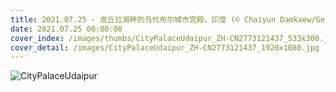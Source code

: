```yaml
---
title: 2021.07.25 - 皮丘拉湖畔的乌代布尔城市宫殿，印度 (© Chaiyun Damkaew/Getty Images)
date: 2021.07.25 00:00:00
cover_index: /images/thumbs/CityPalaceUdaipur_ZH-CN2773121437_533x300.jpg
cover_detail: /images/CityPalaceUdaipur_ZH-CN2773121437_1920x1080.jpg
---
```


![CityPalaceUdaipur](/images/CityPalaceUdaipur_ZH-CN2773121437_1920x1080.jpg)
